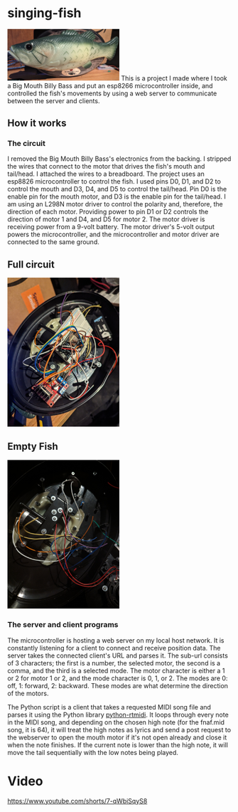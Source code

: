 # singing-fish
<img src="https://raw.githubusercontent.com/RocketZ1/singing-fish/main/FishFront.jpg" width=50% height=50%>
This is a project I made where I took a Big Mouth Billy Bass and put an esp8266 microcontroller inside, and controlled the fish's movements by using a web server to communicate between the server and clients.

## How it works
### The circuit
I removed the Big Mouth Billy Bass's electronics from the backing. I stripped the wires that connect to the motor that drives the fish's mouth and tail/head. I attached the wires to a breadboard. The project uses an esp8826 microcontroller to control the fish. I used pins D0, D1, and D2 to control the mouth and D3, D4, and D5 to control the tail/head. Pin D0 is the enable pin for the mouth motor, and D3 is the enable pin for the tail/head. I am using an L298N motor driver to control the polarity and, therefore, the direction of each motor. Providing power to pin D1 or D2 controls the direction of motor 1 and D4, and D5 for motor 2. The motor driver is receiving power from a 9-volt battery. The motor driver's 5-volt output powers the microcontroller, and the microcontroller and motor driver are connected to the same ground. 
## Full circuit
<img src="https://raw.githubusercontent.com/RocketZ1/singing-fish/main/FishFull.jpg" width=50% height=50%>

## Empty Fish
<img src="https://raw.githubusercontent.com/RocketZ1/singing-fish/main/FishEmpty.jpg" width=50% height=50%>

### The server and client programs
The microcontroller is hosting a web server on my local host network. It is constantly listening for a client to connect and receive position data. The server takes the connected client's URL and parses it. The sub-url consists of 3 characters; the first is a number, the selected motor, the second is a comma, and the third is a selected mode. The motor character is either a 1 or 2 for motor 1 or 2, and the mode character is 0, 1, or 2. The modes are 0: off, 1: forward, 2: backward. These modes are what determine the direction of the motors. 

The Python script is a client that takes a requested MIDI song file and parses it using the Python library [python-rtmidi](https://pypi.org/project/python-rtmidi/). It loops through every note in the MIDI song, and depending on the chosen high note (for the fnaf.mid song, it is 64), it will treat the high notes as lyrics and send a post request to the webserver to open the mouth motor if it's not open already and close it when the note finishes. If the current note is lower than the high note, it will move the tail sequentially with the low notes being played. 

# Video
https://www.youtube.com/shorts/7-qWbiSqyS8
